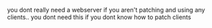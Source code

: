 you dont really need a webserver if you aren't patching and using any clients..
you dont need this if you dont know how to patch clients
